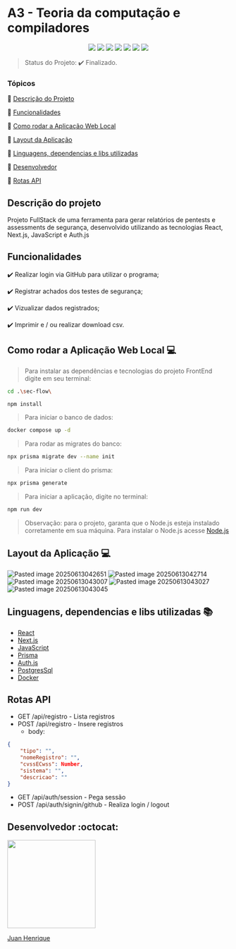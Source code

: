 <h1>A3 - Teoria da computação e compiladores</h1>

<p align="center">
  <img src="https://img.shields.io/static/v1?label=React&message=framework&color=blue&style=for-the-badge&logo=React"/>
  <img src="https://img.shields.io/static/v1?label=Next&message=framework&color=green&style=for-the-badge&logo=nextdotjs"/>
  <img src="http://img.shields.io/static/v1?label=Prisma&message=ORM&color=yellow&style=for-the-badge&logo=Prisma"/>
  <img src="http://img.shields.io/static/v1?label=OAuth&message=Auth.js&color=yellow&style=for-the-badge"/>
  <img src="http://img.shields.io/static/v1?label=PostgresSql&message=DataBase&color=red&style=for-the-badge&logo=postgresql"/>
  <img src="https://img.shields.io/static/v1?label=Docker&message=Container&color=blue&style=for-the-badge&logo=docker"/>
  <img src="http://img.shields.io/static/v1?label=STATUS&message=Finalizado&color=green&style=for-the-badge"/>
</p>

> Status do Projeto: ✔️ Finalizado.

### Tópicos 

:small_blue_diamond: [Descrição do Projeto](#descrição-do-projeto)

:small_blue_diamond: [Funcionalidades](#funcionalidades)

:small_blue_diamond: [Como rodar a Aplicação Web Local](#como-rodar-a-aplicação-web-local-computer)

:small_blue_diamond: [Layout da Aplicação](#layout-da-aplicação-computer)

:small_blue_diamond: [Linguagens, dependencias e libs utilizadas](#linguagens-dependencias-e-libs-utilizadas-books)

:small_blue_diamond: [Desenvolvedor](#desenvolvedor-octocat)

:small_blue_diamond: [Rotas API](#rotas-api)

## Descrição do projeto 

<p>
  Projeto FullStack de uma ferramenta para gerar relatórios de pentests e assessments de segurança, desenvolvido utilizando as tecnologias React, Next.js, JavaScript e Auth.js
</p>

## Funcionalidades

:heavy_check_mark: Realizar login via GitHub para utilizar o programa; 

:heavy_check_mark: Registrar achados dos testes de segurança;

:heavy_check_mark: Vizualizar dados registrados;

:heavy_check_mark: Imprimir e / ou realizar download csv.

## Como rodar a Aplicação Web Local :computer:
> Para instalar as dependências e tecnologias do projeto FrontEnd digite em seu terminal:
```sh
cd .\sec-flow\
```
```sh
npm install
```
> Para iniciar o banco de dados:
```sh
docker compose up -d
```
> Para rodar as migrates do banco:
```sh
npx prisma migrate dev --name init
```
> Para iniciar o client do prisma:
```sh
npx prisma generate
```
> Para iniciar a aplicação, digite no terminal:
```sh
npm run dev
```
> Observação: para o projeto, garanta que o Node.js esteja instalado corretamente em sua máquina. Para instalar o Node.js acesse [Node.js](https://nodejs.org/en/download/prebuilt-installer)
## Layout da Aplicação :computer:
![Pasted image 20250613042651](https://github.com/user-attachments/assets/46327d8e-7a90-444a-8f58-0f8ba0759972)
![Pasted image 20250613042714](https://github.com/user-attachments/assets/48b7b254-68ae-4e73-b9fe-9adee60bc472)
![Pasted image 20250613043007](https://github.com/user-attachments/assets/d5a5aa8b-3aa2-4554-9f25-f10f1d8a46d8)
![Pasted image 20250613043027](https://github.com/user-attachments/assets/cad07208-ca01-43c3-9b9f-811633463128)
![Pasted image 20250613043045](https://github.com/user-attachments/assets/3e5b2171-7b71-41fe-b101-ca8c0d33853f)

## Linguagens, dependencias e libs utilizadas :books:

- [React](https://legacy.reactjs.org/docs/getting-started.html)
- [Next.js](https://nextjs.org/)
- [JavaScript](https://developer.mozilla.org/pt-BR/docs/Web/JavaScript)
- [Prisma](https://www.prisma.io/docs/orm)
- [Auth.js](https://authjs.dev/getting-started/authentication/oauth)
- [PostgresSql](https://www.postgresql.org/)
- [Docker](https://www.docker.com/)

## Rotas API

- GET /api/registro - Lista registros
- POST /api/registro - Insere registros
	- body:
```json
{
	"tipo": "",
	"nomeRegistro": "",
	"cvssECwss": Number,
	"sistema": "",
	"descricao": ""
}
```
- GET /api/auth/session - Pega sessão
- POST /api/auth/signin/github - Realiza login / logout
## Desenvolvedor :octocat:

[<img src="https://github.com/JuanHenrique04.png" width=200><br><p>Juan Henrique</p>](https://www.linkedin.com/in/juan-henrique-04b072235/)

[^1]: Listar registros
